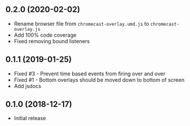## 0.2.0 (2020-02-02)
* Rename browser file from `chromecast-overlay.umd.js` to `chromecast-overlay.js`
* Add 100% code coverage
* Fixed removing bound listeners

## 0.1.1 (2019-01-25)
* Fixed #3 - Prevent time based events from firing over and over
* Fixed #1 - Bottom overlays should be moved down to bottom of screen
* Add jsdocs

## 0.1.0 (2018-12-17)
* Initial release
